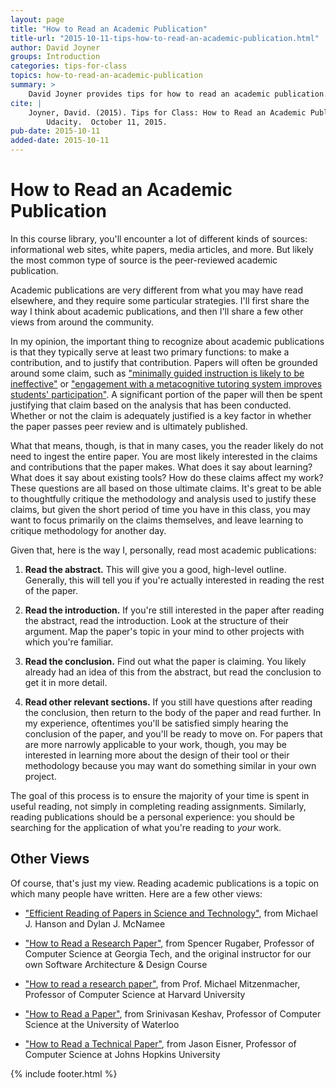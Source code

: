 ```yaml
---
layout: page
title: "How to Read an Academic Publication"
title-url: "2015-10-11-tips-how-to-read-an-academic-publication.html"
author: David Joyner
groups: Introduction
categories: tips-for-class
topics: how-to-read-an-academic-publication
summary: >
    David Joyner provides tips for how to read an academic publication.
cite: |
    Joyner, David. (2015). Tips for Class: How to Read an Academic Publication.
        Udacity.  October 11, 2015.
pub-date: 2015-10-11
added-date: 2015-10-11
---
```

# How to Read an Academic Publication

In this course library, you'll encounter a lot of different kinds of sources:
informational web sites, white papers, media articles, and more. But likely
the most common type of source is the peer-reviewed academic publication.

Academic publications are very different from what you may have read
elsewhere, and they require some particular strategies. I'll first share
the way I think about academic publications, and then I'll share a few
other views from around the community.

In my opinion, the important thing to recognize about academic publications
is that they typically serve at least two primary functions: to make a
contribution, and to justify that contribution. Papers will often be grounded
around some claim, such as ["minimally guided instruction is likely to be ineffective"](http://dspace.library.uu.nl/bitstream/handle/1874/16899/kirschner_06_minimal_guidance.pdf)
or ["engagement with a metacognitive tutoring system improves students' participation"](http://www.davidjoyner.net/blog/wp-content/uploads/2015/03/IUI2015_Camera-Ready.pdf).
A significant portion of the paper will then be spent justifying that claim based on the
analysis that has been conducted. Whether or not the claim is adequately justified is a
key factor in whether the paper passes peer review and is ultimately published.

What that means, though, is that in many cases, you the reader likely do not
need to ingest the entire paper. You are most likely interested in the claims
and contributions that the paper makes. What does it say about learning? What
does it say about existing tools? How do these claims affect my work? These
questions are all based on those ultimate claims. It's great to be able to
thoughtfully critique the methodology and analysis used to justify these
claims, but given the short period of time you have in this class, you may
want to focus primarily on the claims themselves, and leave learning to
critique methodology for another day.

Given that, here is the way I, personally, read most academic publications:

1. __Read the abstract.__ This will give you a good, high-level outline. Generally,
this will tell you if you're actually interested in reading the rest of the paper.

2. __Read the introduction.__ If you're still interested in the paper after reading
the abstract, read the introduction. Look at the structure of their argument. Map
the paper's topic in your mind to other projects with which you're familiar.

3. __Read the conclusion.__ Find out what the paper is claiming. You likely
already had an idea of this from the abstract, but read the conclusion to get it in more detail.

4. __Read other relevant sections.__ If you still have questions after reading the conclusion,
then return to the body of the paper and read further. In my experience, oftentimes you'll be
satisfied simply hearing the conclusion of the paper, and you'll be ready to move on. For
papers that are more narrowly applicable to your work, though, you may be interested in
learning more about the design of their tool or their methodology because you may want
do something similar in your own project.

The goal of this process is to ensure the majority of your time is spent in useful reading, not simply in completing reading assignments. Similarly, reading publications should be a personal experience: you should be searching for the application of what you're reading to _your_ work.

## Other Views

Of course, that's just my view. Reading academic publications is a topic on which many people have written. Here are a few other views:


* ["Efficient Reading of Papers in Science and Technology"](http://www.cs.columbia.edu/~hgs/netbib/efficientReading.pdf), from Michael J. Hanson and Dylan J. McNamee

* ["How to Read a Research Paper"](http://www.cc.gatech.edu/fac/Spencer.Rugaber/txt/research_paper.txt), from Spencer Rugaber, Professor of Computer Science at Georgia Tech, and the original instructor for our own Software Architecture &amp; Design Course

* ["How to read a research paper"](http://www.eecs.harvard.edu/~michaelm/postscripts/ReadPaper.pdf), from Prof. Michael Mitzenmacher, Professor of Computer Science at Harvard University

* ["How to Read a Paper"](http://ccr.sigcomm.org/online/files/p83-keshavA.pdf), from Srinivasan Keshav, Professor of Computer Science at the University of Waterloo

* ["How to Read a Technical Paper"](https://www.cs.jhu.edu/~jason/advice/how-to-read-a-paper.html), from Jason Eisner, Professor of Computer Science at Johns Hopkins University

{% include footer.html %}
